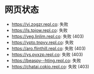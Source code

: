 # 网页状态
- https://vi.zogzr.repl.co: 失败
- https://ls.tpjow.repl.co: 失败
- https://veg.linlim.repl.co: 失败 (403)
- https://ypto.tnpyv.repl.co: 失败
- https://aro.flinthill.repl.co: 失败 (403)
- https://ys.pyxzp.repl.co: 失败 (403)
- https://beaspy--hting.repl.co: 失败
- https://chatai.cokio.repl.co: 失败 (403)

